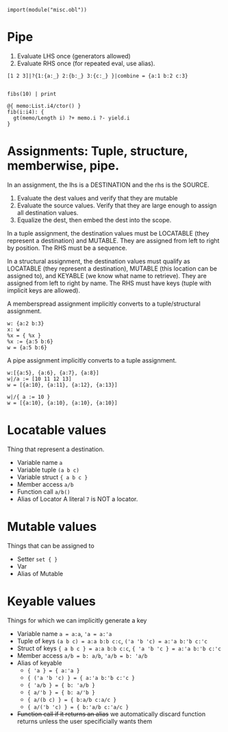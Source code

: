 `import(module("misc.obl"))`

# Pipe
1. Evaluate LHS once (generators allowed)
2. Evaluate RHS once (for repeated eval, use alias). 

`[1 2 3]|?{1:{a:_} 2:{b:_} 3:{c:_} }|combine = {a:1 b:2 c:3}`

```

fibs(10) | print

@{ memo:List.i4/ctor() }
fib(i:i4): {
  gt(memo/Length i) ?+ memo.i ?- yield.i
}
```

# Assignments: Tuple, structure, memberwise, pipe.
In an assignment, the lhs is a DESTINATION and the rhs is the SOURCE.

1. Evaluate the dest values and verify that they are mutable
2. Evaluate the source values. Verify that they are large enough to assign all destination values.
3. Equalize the dest, then embed the dest into the scope.

In a tuple assignment, the destination values must be LOCATABLE (they represent a destination) and MUTABLE. They are assigned from left to right by position. The RHS must be a sequence.

In a structural assignment, the destination values must qualify as LOCATABLE (they represent a destination), MUTABLE (this location can be assigned to), and KEYABLE (we know what name to retrieve). They are assigned from left to right by name. The RHS must have keys (tuple with implicit keys are allowed).

A memberspread assignment implicitly converts to a tuple/structural assignment.
```
w: {a:2 b:3}
x: w
%x = { %x }
%x := {a:5 b:6}
w = {a:5 b:6}
```

A pipe assignment implicitly converts to a tuple assignment.
```
w:[{a:5}, {a:6}, {a:7}, {a:8}]
w|/a := [10 11 12 13]
w = [{a:10}, {a:11}, {a:12}, {a:13}]

w|/{ a := 10 }
w = [{a:10}, {a:10}, {a:10}, {a:10}]
```

# Locatable values 
Thing that represent a destination.
- Variable name `a`
- Variable tuple `(a b c)`
- Variable struct `{ a b c }`
- Member access `a/b`
- Function call `a/b()`
- Alias of Locator
A literal `7` is NOT a locator.

# Mutable values
Things that can be assigned to
- Setter `set { }`
- Var 
- Alias of Mutable

# Keyable values
Things for which we can implicitly generate a key
- Variable name `a = a:a`, `'a = a:'a`
- Tuple of keys `(a b c) = a:a b:b c:c`, `('a 'b 'c) = a:'a b:'b c:'c`
- Struct of keys `{ a b c } = a:a b:b c:c`, `{ 'a 'b 'c } = a:'a b:'b c:'c`
- Member access `a/b = b: a/b`, `'a/b = b: 'a/b`
- Alias of keyable
  - `{ 'a } = { a:'a }`
  - `{ ('a 'b 'c) } = { a:'a b:'b c:'c }`
  - `{ 'a/b } = { b: 'a/b }`
  - `{ a/'b } = { b: a/'b }`
  - `{ a/(b c) } = { b:a/b c:a/c }`
  - `{ a/('b 'c) } = { b:'a/b c:'a/c }`
- ~~Function call if it returns an alias~~ we automatically discard function returns unless the user specificially wants them
